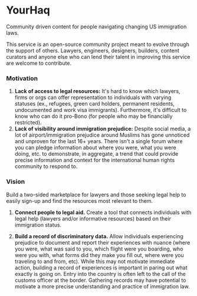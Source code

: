 # YourHaq
Community driven content for people navigating changing US immigration laws.

This service is an open-source community project meant to evolve through the support of others. Lawyers, engineers, designers, builders, content curators and anyone else who can lend their talent in improving this service are welcome to contribute.

### Motivation
1. **Lack of access to legal resources:** It's hard to know which lawyers, firms or orgs can offer representation to individuals with varying statuses (ex., refugees, green card holders, permanent residents, undocumented and work visa immigrants). Furthermore, it's difficult to know who can do it pro-Bono (for people who may be financially restricted).
2. **Lack of visibility around immigration prejudice:** Despite social media, a lot of airport/immigration prejudice around Muslims has gone unnoticed and unproven for the last 16+ years. There isn't a single forum where you can pledge information about where you were, what you were doing, etc. to demonstrate, in aggregate, a trend that could provide precise information and context for the international human rights community to respond to.

### Vision
Build a two-sided marketplace for lawyers and those seeking legal help to easily sign-up and find the resources most relevant to them.

1. **Connect people to legal aid.** Create a tool that connects individuals with legal help (lawyers and/or informative resources) based on their immigration status.

2. **Build a record of discriminatory data.** Allow individuals experiencing prejudice to document and report their experiences with nuance (where you were, what was said to you, which flight were you boarding, who were you with, what forms did they make you fill out, where were you traveling to and from, etc). While this may not motivate immediate action, building a record of experiences is important in paring out what exactly is going on. Entry into the country is often left to the call of the customs officer at the border. Gathering records may have potential to motivate a more precise understanding and practice of immigration law.
